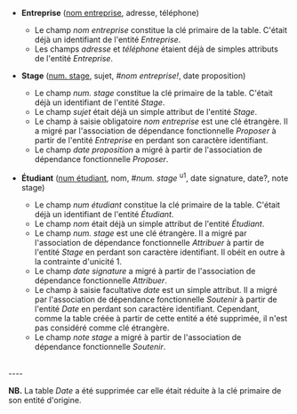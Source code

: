 <!-- Generated by Mocodo 4.0.3 -->

- **Entreprise** (<ins>nom entreprise</ins>, adresse, téléphone)
  - Le champ _nom entreprise_ constitue la clé primaire de la table. C'était déjà un identifiant de l'entité _Entreprise_.
  - Les champs _adresse_ et _téléphone_ étaient déjà de simples attributs de l'entité _Entreprise_.

- **Stage** (<ins>num. stage</ins>, sujet, _#nom entreprise!_, date proposition)
  - Le champ _num. stage_ constitue la clé primaire de la table. C'était déjà un identifiant de l'entité _Stage_.
  - Le champ _sujet_ était déjà un simple attribut de l'entité _Stage_.
  - Le champ à saisie obligatoire _nom entreprise_ est une clé étrangère. Il a migré par l'association de dépendance fonctionnelle _Proposer_ à partir de l'entité _Entreprise_ en perdant son caractère identifiant.
  - Le champ _date proposition_ a migré à partir de l'association de dépendance fonctionnelle _Proposer_.

- **Étudiant** (<ins>num étudiant</ins>, nom, _#num. stage_ <sup>u1</sup>, date signature, date?, note stage)
  - Le champ _num étudiant_ constitue la clé primaire de la table. C'était déjà un identifiant de l'entité _Étudiant_.
  - Le champ _nom_ était déjà un simple attribut de l'entité _Étudiant_.
  - Le champ _num. stage_ est une clé étrangère. Il a migré par l'association de dépendance fonctionnelle _Attribuer_ à partir de l'entité _Stage_ en perdant son caractère identifiant. Il obéit en outre à la contrainte d'unicité 1.
  - Le champ _date signature_ a migré à partir de l'association de dépendance fonctionnelle _Attribuer_.
  - Le champ à saisie facultative _date_ est un simple attribut. Il a migré par l'association de dépendance fonctionnelle _Soutenir_ à partir de l'entité _Date_ en perdant son caractère identifiant. Cependant, comme la table créée à partir de cette entité a été supprimée, il n'est pas considéré comme clé étrangère.
  - Le champ _note stage_ a migré à partir de l'association de dépendance fonctionnelle _Soutenir_.
<br>
----


**NB.** La table _Date_ a été supprimée car elle était réduite à la clé primaire de son entité d'origine.
